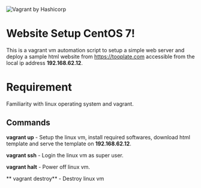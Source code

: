 ![Vagrant by Hashicorp](https://www.vagrantup.com/vagrant/img/logo-hashicorp.svg)
# Website Setup CentOS 7!

This is a vagrant vm automation script to setup a simple web server and deploy a sample html website from https://tooplate.com  accessible from the local ip address **192.168.62.12**.

# Requirement

Familiarity with linux operating system and vagrant.

## Commands

**vagrant up** - Setup the linux vm, install required softwares, download html template and serve the template on **192.168.62.12**.

**vagrant ssh** - Login the linux vm as super user.

**vagrant halt** - Power off linux vm.

** vagrant destroy** - Destroy linux vm